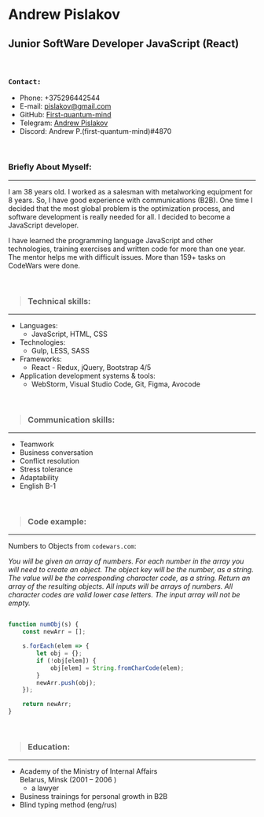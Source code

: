 # Andrew Pislakov
## Junior SoftWare Developer JavaScript  (React)

<br>

### `Contact:`
* Phone: +375296442544
* E-mail: pislakov@gmail.com
* GitHub: [First-quantum-mind](https://www.google.com/url?q=https://github.com/First-quantum-mind&sa=D&source=editors&ust=1638880047400000&usg=AOvVaw1kfsgOIRtupiFKNbCmr3hL)
* Telegram: [Andrew Pislakov](https://www.google.com/url?q=https://t.me/AndrewPislakov&sa=D&source=editors&ust=1638880047401000&usg=AOvVaw2j3oqels2_HVPelDoOf8Ca)
* Discord: Andrew P.(first-quantum-mind)#4870

<br>

### Briefly About Myself:
***
I am 38 years old. I worked as a salesman with metalworking equipment for 8 years. So, I have good experience with communications (B2B). One time I decided that the most global problem is the optimization process, and software development is really needed for all. I decided to become a JavaScript developer.
<br>

I have learned the programming language JavaScript and other technologies, training exercises and written code for more than one year. The mentor helps me with difficult issues. More than 159+ tasks on CodeWars were done.

<br>

> ### Technical skills:
*** 
* Languages:
    * JavaScript, HTML, CSS
* Technologies:
    * Gulp, LESS, SASS
* Frameworks: 
    * React - Redux, jQuery, Bootstrap 4/5
* Application development systems & tools:
    * WebStorm, Visual Studio Code, Git, Figma, Avocode

<br>

> ### Communication skills:  
***  
* Teamwork
* Business conversation
* Conflict resolution
* Stress tolerance
* Adaptability
* English B-1

<br>

>### Code example:
***
Numbers to Objects from `codewars.com`: 

_You will be given an array of numbers. For each number in the array you will need to create an object. The object key will be the number, as a string. The value will be the corresponding character code, as a string. Return an array of the resulting objects. All inputs will be arrays of numbers. All character codes are valid lower case letters. The input array will not be empty._

````JavaScript

function numObj(s) {
    const newArr = [];

    s.forEach(elem => {
        let obj = {};
        if (!obj[elem]) {
            obj[elem] = String.fromCharCode(elem);
        }
        newArr.push(obj);
    });

    return newArr;
}
````

<br>

>### Education:
***
* Academy of the Ministry of Internal Affairs        
Belarus, Minsk (2001 – 2006 )
    * a lawyer
* Business trainings for personal growth in B2B
* Blind typing method (eng/rus)
